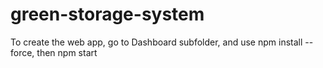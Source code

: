 # green-storage-system

To create the web app, go to Dashboard subfolder, and use npm install --force, then npm start